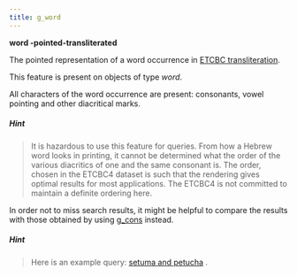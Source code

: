 ```yaml
---
title: g_word
---
```


**word -pointed-transliterated**


The pointed representation of a word occurrence in
[ETCBC transliteration](https://shebanq.ancient-data.org/shebanq/static/docs/ETCBC4-transcription.pdf).

This feature is present on objects of type *word*.

All characters of the word occurrence are present: consonants, vowel pointing and other diacritical marks.

##### Hint
> It is hazardous to use this feature for queries. From how a Hebrew word looks in printing, it cannot be determined what the
order of the various diacritics of one and the same consonant is.
The order, chosen in the ETCBC4 dataset is such that the rendering gives optimal results for most applications.
The ETCBC4 is not committed to maintain a definite ordering here.

In order not to miss search results, it might be helpful to compare the results with those obtained by using
[g_cons](g_cons) instead.

##### Hint
> Here is an example query:
[setuma and petucha](https://shebanq.ancient-data.org/hebrew/text?mr=r&qw=q&iid=499) .
